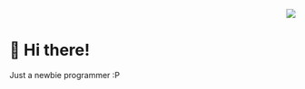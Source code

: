 <img align="right" src="https://github-readme-stats.vercel.app/api?username=LiterallyCJ&show_icons=true&theme=radical" /><br>
<h1>👋 Hi there!</h1>

Just a newbie programmer :P
